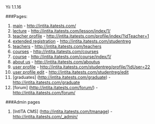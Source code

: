 Yii 1.1.16 <br/>

###Pages:
1. [main](http://intita.itatests.com/) - http://intita.itatests.com/ <br/>
2. [lecture](http://intita.itatests.com/lesson/index/1/) - http://intita.itatests.com/lesson/index/1/ <br/>
3. [teacher profile](http://intita.itatests.com/profile/index/?idTeacher=1) - http://intita.itatests.com/profile/index/?idTeacher=1 <br/>
4. [extended registration](http://intita.itatests.com/studentreg) - http://intita.itatests.com/studentreg<br/>
5. [teachers](http://intita.itatests.com/teachers) - http://intita.itatests.com/teachers <br/>
6. [courses](http://intita.itatests.com/courses) - http://intita.itatests.com/courses <br/>
7. [course](http://intita.itatests.com/course/index/1/) - http://intita.itatests.com/course/index/1/ <br/>
8. [about us](http://intita.itatests.com/aboutus) - http://intita.itatests.com/aboutus  <br/>
9. [user profile](http://intita.itatests.com/studentreg/profile/?idUser=22) - http://intita.itatests.com/studentreg/profile/?idUser=22  <br/>
10. [user profile edit](http://intita.itatests.com/studentreg/edit) - http://intita.itatests.com/studentreg/edit  <br/>
11. [graduates] (http://intita.itatests.com/graduate) - http://intita.itatests.com/graduate <br />
12. [forum] (http://intita.itatests.com/forum/) - http://intita.itatests.com/forum/ <br />

###Admin pages
1. [IntITA CMS] (http://intita.itatests.com/tmanage) - http://intita.itatests.com/_admin/  <br/>



